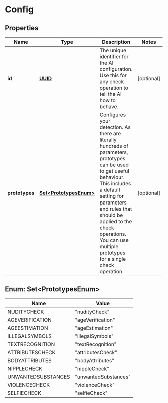 

# Config

## Properties

Name | Type | Description | Notes
------------ | ------------- | ------------- | -------------
**id** | [**UUID**](UUID.md) | The unique identifier for the AI configuration. Use this for any check operation to tell the AI how to behave. |  [optional]
**prototypes** | [**Set&lt;PrototypesEnum&gt;**](#Set&lt;PrototypesEnum&gt;) | Configures your detection. As there are literally hundreds of parameters, prototypes can be used to get useful behaviour. This includes a default setting for parameters and rules that should be applied to the check operations. You can use multiple prototypes for a single check operation. |  [optional]


## Enum: Set&lt;PrototypesEnum&gt;

Name | Value
---- | -----
NUDITYCHECK | &quot;nudityCheck&quot;
AGEVERIFICATION | &quot;ageVerification&quot;
AGEESTIMATION | &quot;ageEstimation&quot;
ILLEGALSYMBOLS | &quot;illegalSymbols&quot;
TEXTRECOGNITION | &quot;textRecognition&quot;
ATTRIBUTESCHECK | &quot;attributesCheck&quot;
BODYATTRIBUTES | &quot;bodyAttributes&quot;
NIPPLECHECK | &quot;nippleCheck&quot;
UNWANTEDSUBSTANCES | &quot;unwantedSubstances&quot;
VIOLENCECHECK | &quot;violenceCheck&quot;
SELFIECHECK | &quot;selfieCheck&quot;




